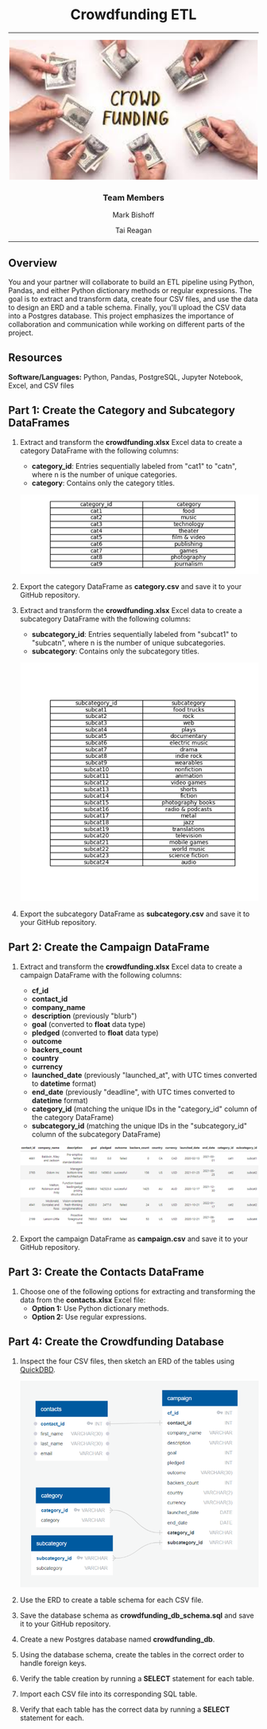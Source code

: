 
<div align="center">
    <h1>Crowdfunding ETL</h1>
</div>

---

<div align="center">
    <img src="https://github.com/MarkBish24/Crowdfunding_ETL/blob/main/Images/crowdfunding_image.jpg" alt="crowdfunding_image" width="500"/>
</div>

<div align="center">
    <h3>Team Members</h3>
    <p>Mark Bishoff</p>
    <p>Tai Reagan</p>
</div>

---


## Overview
You and your partner will collaborate to build an ETL pipeline using Python, Pandas, and either Python dictionary methods or regular expressions. The goal is to extract and transform data, create four CSV files, and use the data to design an ERD and a table schema. Finally, you'll upload the CSV data into a Postgres database. This project emphasizes the importance of collaboration and communication while working on different parts of the project.

## Resources
**Software/Languages:** Python, Pandas, PostgreSQL, Jupyter Notebook, Excel, and CSV files

## Part 1: Create the Category and Subcategory DataFrames


1. Extract and transform the **crowdfunding.xlsx** Excel data to create a category DataFrame with the following columns:
   - **category_id**: Entries sequentially labeled from "cat1" to "catn", where n is the number of unique categories.
   - **category**: Contains only the category titles.
   
   ![category_df_image](https://github.com/MarkBish24/Crowdfunding_ETL/blob/main/Images/category_df_image.png)

2. Export the category DataFrame as **category.csv** and save it to your GitHub repository.

3. Extract and transform the **crowdfunding.xlsx** Excel data to create a subcategory DataFrame with the following columns:
   - **subcategory_id**: Entries sequentially labeled from "subcat1" to "subcatn", where n is the number of unique subcategories.
   - **subcategory**: Contains only the subcategory titles.
   
   ![subcategory_df_image](https://github.com/MarkBish24/Crowdfunding_ETL/blob/main/Images/subcategory_df_image.png)

5. Export the subcategory DataFrame as **subcategory.csv** and save it to your GitHub repository.

## Part 2: Create the Campaign DataFrame

1. Extract and transform the **crowdfunding.xlsx** Excel data to create a campaign DataFrame with the following columns:
   - **cf_id**
   - **contact_id**
   - **company_name**
   - **description** (previously "blurb")
   - **goal** (converted to **float** data type)
   - **pledged** (converted to **float** data type)
   - **outcome**
   - **backers_count**
   - **country**
   - **currency**
   - **launched_date** (previously "launched_at", with UTC times converted to **datetime** format)
   - **end_date** (previously "deadline", with UTC times converted to **datetime** format)
   - **category_id** (matching the unique IDs in the "category_id" column of the category DataFrame)
   - **subcategory_id** (matching the unique IDs in the "subcategory_id" column of the subcategory DataFrame)
   
   ![campaign_table](https://github.com/MarkBish24/Crowdfunding_ETL/blob/main/Images/campaign_table.png)

2. Export the campaign DataFrame as **campaign.csv** and save it to your GitHub repository.

## Part 3: Create the Contacts DataFrame

1. Choose one of the following options for extracting and transforming the data from the **contacts.xlsx** Excel file:
   - **Option 1:** Use Python dictionary methods.
   - **Option 2:** Use regular expressions.

## Part 4: Create the Crowdfunding Database

1. Inspect the four CSV files, then sketch an ERD of the tables using [QuickDBD](https://www.quickdatabasediagrams.com/).
   
   ![ERD_File](https://github.com/MarkBish24/Crowdfunding_ETL/blob/main/Schema/ERD_File.png)

2. Use the ERD to create a table schema for each CSV file.

3. Save the database schema as **crowdfunding_db_schema.sql** and save it to your GitHub repository.

4. Create a new Postgres database named **crowdfunding_db**.

5. Using the database schema, create the tables in the correct order to handle foreign keys.

6. Verify the table creation by running a **SELECT** statement for each table.

7. Import each CSV file into its corresponding SQL table.

8. Verify that each table has the correct data by running a **SELECT** statement for each.